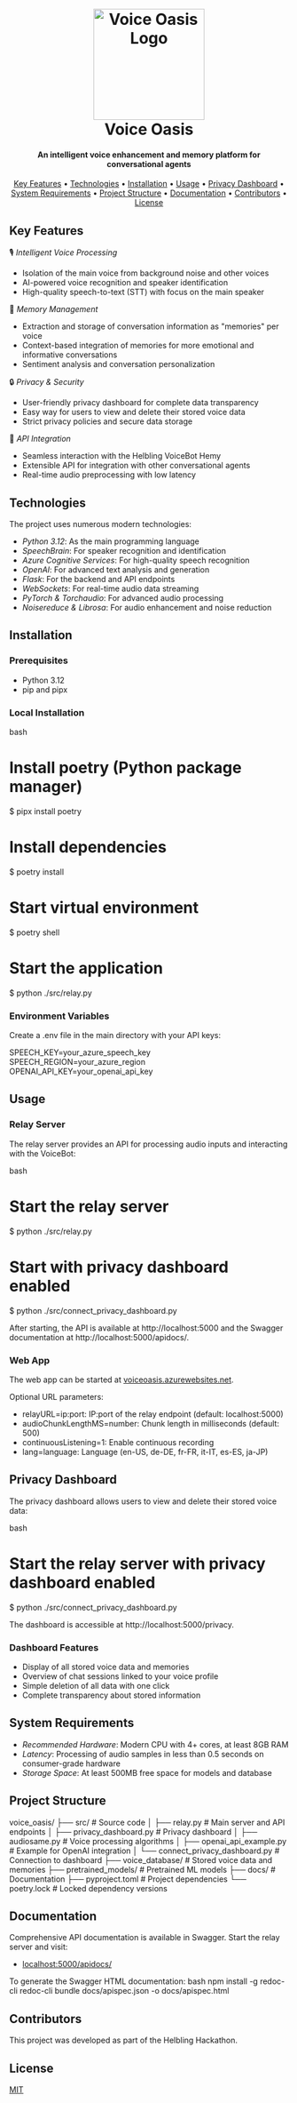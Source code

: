 <h1 align="center">
  <br>
    <img src="C:\Users\moham\OneDrive\Desktop\cc\Voice_Oasis-1\ro.jpg" alt="Voice Oasis Logo" width="200">
    <br>
    Voice Oasis
    <br>
</h1>

<h4 align="center">An intelligent voice enhancement and memory platform for conversational agents</h4>

<p align="center">
  <a href="#key-features">Key Features</a> •
  <a href="#technologies">Technologies</a> •
  <a href="#installation">Installation</a> •
  <a href="#usage">Usage</a> •
  <a href="#privacy-dashboard">Privacy Dashboard</a> •
  <a href="#system-requirements">System Requirements</a> •
  <a href="#project-structure">Project Structure</a> •
  <a href="#documentation">Documentation</a> •
  <a href="#contributors">Contributors</a> •
  <a href="#license">License</a>
</p>

## Key Features

🎙 *Intelligent Voice Processing*
* Isolation of the main voice from background noise and other voices
* AI-powered voice recognition and speaker identification
* High-quality speech-to-text (STT) with focus on the main speaker

🧠 *Memory Management*
* Extraction and storage of conversation information as "memories" per voice
* Context-based integration of memories for more emotional and informative conversations
* Sentiment analysis and conversation personalization

🔒 *Privacy & Security*
* User-friendly privacy dashboard for complete data transparency
* Easy way for users to view and delete their stored voice data
* Strict privacy policies and secure data storage

🤖 *API Integration*
* Seamless interaction with the Helbling VoiceBot Hemy
* Extensible API for integration with other conversational agents
* Real-time audio preprocessing with low latency

## Technologies

The project uses numerous modern technologies:

* *Python 3.12*: As the main programming language
* *SpeechBrain*: For speaker recognition and identification
* *Azure Cognitive Services*: For high-quality speech recognition
* *OpenAI*: For advanced text analysis and generation
* *Flask*: For the backend and API endpoints
* *WebSockets*: For real-time audio data streaming
* *PyTorch & Torchaudio*: For advanced audio processing
* *Noisereduce & Librosa*: For audio enhancement and noise reduction

## Installation

### Prerequisites
- Python 3.12
- pip and pipx

### Local Installation

bash
# Install poetry (Python package manager)
$ pipx install poetry

# Install dependencies
$ poetry install

# Start virtual environment
$ poetry shell

# Start the application
$ python ./src/relay.py


### Environment Variables

Create a .env file in the main directory with your API keys:


SPEECH_KEY=your_azure_speech_key
SPEECH_REGION=your_azure_region
OPENAI_API_KEY=your_openai_api_key


## Usage

### Relay Server

The relay server provides an API for processing audio inputs and interacting with the VoiceBot:

bash
# Start the relay server
$ python ./src/relay.py

# Start with privacy dashboard enabled
$ python ./src/connect_privacy_dashboard.py


After starting, the API is available at http://localhost:5000 and the Swagger documentation at http://localhost:5000/apidocs/.

### Web App

The web app can be started at [voiceoasis.azurewebsites.net](https://voiceoasis.azurewebsites.net/).

Optional URL parameters:
* relayURL=ip:port: IP:port of the relay endpoint (default: localhost:5000)
* audioChunkLengthMS=number: Chunk length in milliseconds (default: 500)
* continuousListening=1: Enable continuous recording
* lang=language: Language (en-US, de-DE, fr-FR, it-IT, es-ES, ja-JP)

## Privacy Dashboard

The privacy dashboard allows users to view and delete their stored voice data:

bash
# Start the relay server with privacy dashboard enabled
$ python ./src/connect_privacy_dashboard.py


The dashboard is accessible at http://localhost:5000/privacy.

### Dashboard Features

- Display of all stored voice data and memories
- Overview of chat sessions linked to your voice profile
- Simple deletion of all data with one click
- Complete transparency about stored information

## System Requirements

* *Recommended Hardware*: Modern CPU with 4+ cores, at least 8GB RAM
* *Latency*: Processing of audio samples in less than 0.5 seconds on consumer-grade hardware
* *Storage Space*: At least 500MB free space for models and database

## Project Structure


voice_oasis/
├── src/                     # Source code
│   ├── relay.py             # Main server and API endpoints
│   ├── privacy_dashboard.py # Privacy dashboard
│   ├── audiosame.py         # Voice processing algorithms
│   ├── openai_api_example.py # Example for OpenAI integration
│   └── connect_privacy_dashboard.py # Connection to dashboard
├── voice_database/          # Stored voice data and memories
├── pretrained_models/       # Pretrained ML models
├── docs/                    # Documentation
├── pyproject.toml           # Project dependencies
└── poetry.lock              # Locked dependency versions


## Documentation

Comprehensive API documentation is available in Swagger. Start the relay server and visit:
- [localhost:5000/apidocs/](http://localhost:5000/apidocs/)

To generate the Swagger HTML documentation:
bash
npm install -g redoc-cli
redoc-cli bundle docs/apispec.json -o docs/apispec.html


## Contributors

This project was developed as part of the Helbling Hackathon.

## License

[MIT](LICENSE)